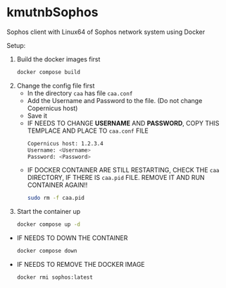 # kmutnbSophos
Sophos client with Linux64 of Sophos network system using Docker

Setup:
1. Build the docker images first 
    ```bash
    docker compose build

2. Change the config file first
    - In the directory `caa` has file `caa.conf`
    - Add the Username and Password to the file. (Do not change Copernicus host)
    - Save it
    - IF NEEDS TO CHANGE <b>USERNAME</b> AND <b>PASSWORD</b>, COPY THIS TEMPLACE AND PLACE TO `caa.conf` FILE
        ```bash
        Copernicus host: 1.2.3.4
        Username: <Username>
        Password: <Password>

    - IF DOCKER CONTAINER ARE STILL RESTARTING, CHECK THE `caa` DIRECTORY, IF THERE IS `caa.pid` FILE. REMOVE IT AND RUN CONTAINER AGAIN!!
        ```bash
        sudo rm -f caa.pid

3. Start the container up
    ```bash
    docker compose up -d

- IF NEEDS TO DOWN THE CONTAINER
    ```bash
    docker compose down

- IF NEEDS TO REMOVE THE DOCKER IMAGE
    ```bash
    docker rmi sophos:latest
